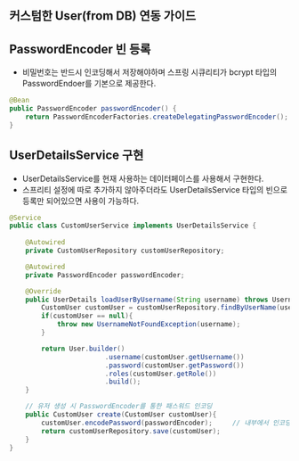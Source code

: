 ## 커스텀한 User(from DB) 연동 가이드 

## PasswordEncoder 빈 등록
- 비밀번호는 반드시 인코딩해서 저장해야하며 스프링 시큐리티가 bcrypt 타입의 PasswordEndoer를 기본으로 제공한다. 
```java
@Bean
public PasswordEncoder passwordEncoder() {
	return PasswordEncoderFactories.createDelegatingPasswordEncoder();
}

```

## UserDetailsService 구현
- UserDetailsService를 현재 사용하는 데이터페이스를 사용해서 구현한다.
- 스프리티 설정에 따로 추가하지 않아주더라도 UserDetailsService 타입의 빈으로 등록만 되어있으면 사용이 가능하다.
```java
@Service
public class CustomUserService implements UserDetailsService {
    
    @Autowired
    private CustomUserRepository customUserRepository;

    @Autowired
    private PasswordEncoder passwordEncoder;

    @Override
    public UserDetails loadUserByUsername(String username) throws UsernameNotFoundException {
        CustomUser customUser = customUserRepository.findByUserName(username); 
        if(customUser == null){
            throw new UsernameNotFoundException(username); 
        }

        return User.builder()
                        .username(customUser.getUsername())
                        .password(customUser.getPassword())
                        .roles(customUser.getRole())
                        .build();
    }

    // 유저 생성 시 PasswordEncoder를 통한 패스워드 인코딩
    public CustomUser create(CustomUser customUser){
        customUser.encodePassword(passwordEncoder);     // 내부에서 인코딩
        return customUserRepository.save(customUser);
    }
}
``` 
